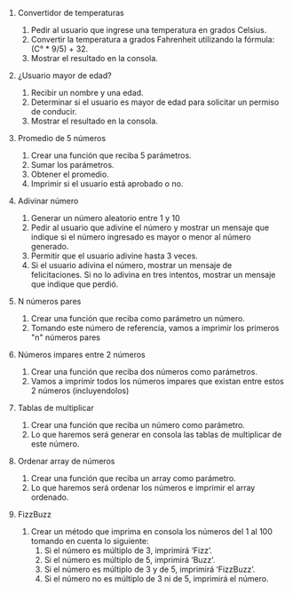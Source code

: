 1. Convertidor de temperaturas
   1. Pedir al usuario que ingrese una temperatura en grados Celsius.
   2. Convertir la temperatura a grados Fahrenheit utilizando la fórmula: (C° * 9/5) + 32.
   3. Mostrar el resultado en la consola.
2. ¿Usuario mayor de edad?
   1. Recibir un nombre y una edad.
   2. Determinar si el usuario es mayor de edad para solicitar un permiso de conducir.
   3. Mostrar el resultado en la consola.
3. Promedio de 5 números
   1. Crear una función que reciba 5 parámetros.
   2. Sumar los parámetros.
   3. Obtener el promedio.
   4. Imprimir si el usuario está aprobado o no.
4. Adivinar número
   1. Generar un número aleatorio entre 1 y 10
   2. Pedir al usuario que adivine el número y mostrar un mensaje que indique si el número ingresado es mayor o menor al número generado.
   3. Permitir que el usuario adivine hasta 3 veces.
   4. Si el usuario adivina el número, mostrar un mensaje de felicitaciones. Si no lo adivina en tres intentos, mostrar un mensaje que indique que perdió.
5. N números pares

   1. Crear una función que reciba como parámetro un número.
   2. Tomando este número de referencia, vamos a imprimir los primeros "n" números pares

6. Números impares entre 2 números

   1. Crear una función que reciba dos números como parámetros.
   2. Vamos a imprimir todos los números impares que existan entre estos 2 números (incluyendolos)

7. Tablas de multiplicar

   1. Crear una función que reciba un número como parámetro.
   2. Lo que haremos será generar en consola las tablas de multiplicar de este número.

8. Ordenar array de números
   1. Crear una función que reciba un array como parámetro.
   2. Lo que haremos será ordenar los números e imprimir el array ordenado.
9. FizzBuzz
   1. Crear un método que imprima en consola los números del 1 al 100 tomando en cuenta lo siguiente:
      1. Si el número es múltiplo de 3, imprimirá ‘Fizz’.
      2. Si el número es múltiplo de 5, imprimirá ‘Buzz’.
      3. Si el número es múltiplo de 3 y de 5, imprimirá ‘FizzBuzz’.
      4. Si el número no es múltiplo de 3 ni de 5, imprimirá el número.
